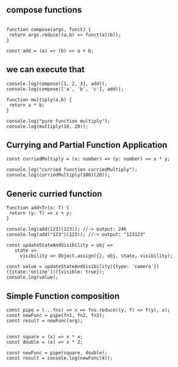 compose functions
--------------
```

function compose(args, funct) {
 return args.reduce((a,b) => funct(a)(b));
}

const add = (a) => (b) => a + b;
```

we can execute that
-----------
```
console.log(compose([1, 2, 3], add));  
console.log(compose(['a', 'b', 'c'], add)); 
 
function multiply(a,b) {
 return a * b;
}

console.log("pure function multiply");
console.log(multiply(10, 20));
```
Currying and Partial Function Application
--------------

```
const curriedMultiply = (x: number) => (y: number) => x * y;

console.log("curried function curriedMultiply");
console.log(curriedMultiply(100)(20));
```

Generic curried function
--------------
```
function add<T>(x: T) {
 return (y: T) => x + y;
}

console.log(add(123)(123)); //-> output: 246
console.log(add("123")(123)); //-> output: "123123"

const updateStateAndVisibility = obj =>
   state =>
     visibility => Object.assign({}, obj, state, visibility);

const value = updateStateAndVisibility({type: 'camera'})({state:'online'})({visible: true});
console.log(value);
```

Simple Function composition
--------------
```
const pipe = (...fns) => x => fns.reduce((y, f) => f(y), x);
const newFunc = pipe(fn1, fn2, fn3);
const result = newFunc(arg);


const square = (x) => x * x;
const double = (x) => x * 2;

const newFunc = pipe(square, double);
const result = console.log(newFunc(4));
```